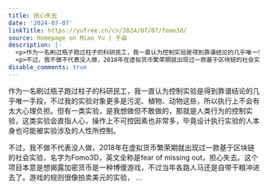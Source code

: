 ```yaml
---
title: 担心失去
date: '2024-07-07'
linkTitle: https://yufree.cn/cn/2024/07/07/fomo3d/
source: Homepage on Miao Yu | 于淼
description: |-
  <p>作为一名刷过瓶子跑过柱子的科研民工，我一直认为控制实验是得到靠谱结论的几乎唯一手段，不过我的实验对象更多是污泥、植物、动物这些，所以执行上不会有太大心理负担。但有一类实验，是我想做但不敢做的，那就是人类行为的控制实验，这类实验会直指人心，操作上不可控因素也非常多，毕竟设计执行实验的人本身也可能被实验涉及的人性所控制。</p>
  <p>不过，我不做不代表没人做，2018年在虚拟货币繁荣期就出现过一款基于区块链的社会实验，名字为Fomo3D，英文全称是fear of missing out，担心失去。这个项目本意是想揭露加密货币是一种博傻游戏，不过当年各路人马还是自带干粮冲进去了。游戏的规则很像拍卖美元的实验， ...
disable_comments: true
---
```

<p>作为一名刷过瓶子跑过柱子的科研民工，我一直认为控制实验是得到靠谱结论的几乎唯一手段，不过我的实验对象更多是污泥、植物、动物这些，所以执行上不会有太大心理负担。但有一类实验，是我想做但不敢做的，那就是人类行为的控制实验，这类实验会直指人心，操作上不可控因素也非常多，毕竟设计执行实验的人本身也可能被实验涉及的人性所控制。</p>
<p>不过，我不做不代表没人做，2018年在虚拟货币繁荣期就出现过一款基于区块链的社会实验，名字为Fomo3D，英文全称是fear of missing out，担心失去。这个项目本意是想揭露加密货币是一种博傻游戏，不过当年各路人马还是自带干粮冲进去了。游戏的规则很像拍卖美元的实验， ...